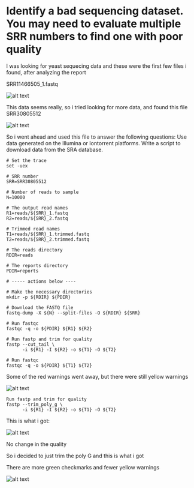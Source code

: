 # Identify a bad sequencing dataset. You may need to evaluate multiple SRR numbers to find one with poor quality

I was looking for yeast sequecing data and these were the first few files i found, after analyzing the report 

SRR11466505_1.fastq

![alt text](<images/Screenshot 2024-10-05 at 1.17.43 PM.png>)

This data seems really, so i tried looking for more data, and found this file 
SRR30805512

![alt text](<images/Screenshot 2024-10-05 at 1.20.38 PM.png>)

So i went ahead and used this file to answer the following questions: 
Use data generated on the Illumina or Iontorrent platforms.
Write a script to download data from the SRA database.
````
# Set the trace
set -uex

# SRR number
SRR=SRR30805512

# Number of reads to sample
N=10000

# The output read names
R1=reads/${SRR}_1.fastq
R2=reads/${SRR}_2.fastq

# Trimmed read names
T1=reads/${SRR}_1.trimmed.fastq
T2=reads/${SRR}_2.trimmed.fastq

# The reads directory
RDIR=reads

# The reports directory
PDIR=reports

# ----- actions below ----

# Make the necessary directories
mkdir -p ${RDIR} ${PDIR}

# Download the FASTQ file
fastq-dump -X ${N} --split-files -O ${RDIR} ${SRR} 

# Run fastqc
fastqc -q -o ${PDIR} ${R1} ${R2}

# Run fastp and trim for quality
fastp --cut_tail \
      -i ${R1} -I ${R2} -o ${T1} -O ${T2} 

# Run fastqc
fastqc -q -o ${PDIR} ${T1} ${T2}
````

Some of the red warnings went away, but there were still yellow warnings 

![alt text](<images/Screenshot 2024-10-05 at 1.24.43 PM.png>)

````
Run fastp and trim for quality
fastp --trim_poly_g \
      -i ${R1} -I ${R2} -o ${T1} -O ${T2} 
````

This is what i got: 

![alt text](<images/Screenshot 2024-10-05 at 1.28.10 PM.png>)

No change in the quality 

So i decided to just trim the poly G and this is what i got 


There are more green checkmarks and fewer yellow warnings 

![alt text](<images/Screenshot 2024-10-05 at 1.30.18 PM.png>)